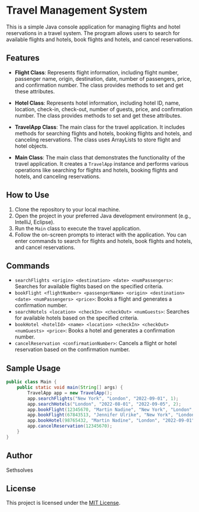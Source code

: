 # Travel Management System

This is a simple Java console application for managing flights and hotel reservations in a travel system. The program allows users to search for available flights and hotels, book flights and hotels, and cancel reservations.

## Features

- **Flight Class**: Represents flight information, including flight number, passenger name, origin, destination, date, number of passengers, price, and confirmation number. The class provides methods to set and get these attributes.

- **Hotel Class**: Represents hotel information, including hotel ID, name, location, check-in, check-out, number of guests, price, and confirmation number. The class provides methods to set and get these attributes.

- **TravelApp Class**: The main class for the travel application. It includes methods for searching flights and hotels, booking flights and hotels, and canceling reservations. The class uses ArrayLists to store flight and hotel objects.

- **Main Class**: The main class that demonstrates the functionality of the travel application. It creates a `TravelApp` instance and performs various operations like searching for flights and hotels, booking flights and hotels, and canceling reservations.

## How to Use

1. Clone the repository to your local machine.
2. Open the project in your preferred Java development environment (e.g., IntelliJ, Eclipse).
3. Run the `Main` class to execute the travel application.
4. Follow the on-screen prompts to interact with the application. You can enter commands to search for flights and hotels, book flights and hotels, and cancel reservations.

## Commands

- `searchFlights <origin> <destination> <date> <numPassengers>`: Searches for available flights based on the specified criteria.
- `bookFlight <flightNumber> <passengerName> <origin> <destination> <date> <numPassengers> <price>`: Books a flight and generates a confirmation number.
- `searchHotels <location> <checkIn> <checkOut> <numGuests>`: Searches for available hotels based on the specified criteria.
- `bookHotel <hotelId> <name> <location> <checkIn> <checkOut> <numGuests> <price>`: Books a hotel and generates a confirmation number.
- `cancelReservation <confirmationNumber>`: Cancels a flight or hotel reservation based on the confirmation number.

## Sample Usage

```java
public class Main {
    public static void main(String[] args) {
        TravelApp app = new TravelApp();
        app.searchFlights("New York", "London", "2022-09-01", 1);
        app.searchHotels("London", "2022-08-01", "2022-09-05", 2);
        app.bookFlight(12345670, "Martin Nadine", "New York", "London", "2022-08-01", 1, 700.00 );
        app.bookFlight(67843513, "Jennifer Ulrike", "New York", "London", "2022-08-01", 1, 655.00 );
        app.bookHotel(98765432, "Martin Nadine", "London", "2022-09-01", "2022-09-05", 1, 100.00 );
        app.cancelReservation(12345670);
    }
}
```

## Author

Sethsolves

## License

This project is licensed under the [MIT License](LICENSE).
